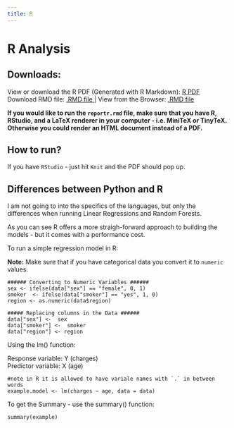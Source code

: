 ```yaml
---
title: R
---
```

# R Analysis

## Downloads:  

View or download the R PDF (Generated with R Markdown): <a href="source/reportr.pdf"> R PDF </a>  
Download RMD file: <a href="source/reportr.rmd"> .RMD file </a> | View from the Browser: [.RMD file](https://raw.githubusercontent.com/arcelioeperez/dash-app/gh-pages/source/reportr.rmd)  

**If you would like to run the `reportr.rmd` file, make sure that you have R, RStudio, and a LaTeX renderer in your computer - i.e. MiniTeX or TinyTeX.**  
**Otherwise you could render an HTML document instead of a PDF.**  

## How to run?  
If you have `RStudio` - just hit `Knit` and the PDF should pop up.  

## Differences between Python and R  
I am not going to into the specifics of the languages, but only the differences when running Linear Regressions and Random Forests.  

As you can see R offers a more straigh-forward approach to building the models - but it comes with a performance cost.  

To run a simple regression model in R:  

**Note:** Make sure that if you have categorical data you convert it to `numeric` values.

```
###### Converting to Numeric Variables ###### 
sex <- ifelse(data["sex"] == "female", 0, 1)
smoker  <- ifelse(data["smoker"] == "yes", 1, 0)
region <- as.numeric(data$region)

##### Replacing columns in the Data ###### 
data["sex"] <-  sex
data["smoker"] <-  smoker
data["region"] <- region
```  
Using the lm() function:  

Response variable: Y (charges)  
Predictor variable: X (age)  
```
#note in R it is allowed to have variale names with `.` in between words
example.model <- lm(charges ~ age, data = data) 
```  

To get the Summary - use the summary() function:  
```
summary(example)
```
